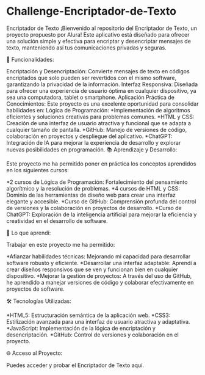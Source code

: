# Challenge-Encriptador-de-Texto

Encriptador de Texto ¡Bienvenido al repositorio del Encriptador de Texto, un proyecto propuesto por Alura! Este aplicativo está diseñado para ofrecer una solución simple y efectiva para encriptar y desencriptar mensajes de texto, manteniendo así tus comunicaciones privadas y seguras.

🚀 Funcionalidades:

Encriptación y Desencriptación: Convierte mensajes de texto en códigos encriptados que solo pueden ser revertidos con el mismo software, garantizando la privacidad de la información.
Interfaz Responsiva: Diseñada para ofrecer una experiencia de usuario óptima en cualquier dispositivo, ya sea una computadora, tablet o smartphone.
Aplicación Práctica de Conocimientos: Este proyecto es una excelente oportunidad para consolidar habilidades en: Lógica de Programación: *Implementación de algoritmos eficientes y soluciones creativas para problemas comunes. *HTML y CSS: Creación de una interfaz de usuario atractiva y funcional que se adapta a cualquier tamaño de pantalla. *GitHub: Manejo de versiones de código, colaboración en proyectos y despliegue del aplicativo. *ChatGPT: Integración de IA para mejorar la experiencia de desarrollo y explorar nuevas posibilidades en programación.
📚 Aprendizaje y Desarrollo:

Este proyecto me ha permitido poner en práctica los conceptos aprendidos en los siguientes cursos:

*2 cursos de Lógica de Programación: Fortalecimiento del pensamiento algorítmico y la resolución de problemas. *4 cursos de HTML y CSS: Dominio de las herramientas de diseño web para crear una interfaz elegante y accesible. *Curso de GitHub: Comprensión profunda del control de versiones y la colaboración en proyectos de desarrollo. *Curso de ChatGPT: Exploración de la inteligencia artificial para mejorar la eficiencia y creatividad en el desarrollo de software.

🌟 Lo que aprendí:

Trabajar en este proyecto me ha permitido:

*Afianzar habilidades técnicas: Mejorando mi capacidad para desarrollar software robusto y eficiente. *Desarrollar una interfaz adaptable: Aprendí a crear diseños responsivos que se ven y funcionan bien en cualquier dispositivo. *Mejorar la gestión de proyectos: A través del uso de GitHub, he aprendido a manejar versiones de código y colaborar efectivamente en proyectos de software.

🛠️ Tecnologías Utilizadas:

*HTML5: Estructuración semántica de la aplicación web. *CSS3: Estilización avanzada para una interfaz de usuario atractiva y adaptativa. *JavaScript: Implementación de la lógica de encriptación y desencriptación. *GitHub: Control de versiones y colaboración en el proyecto.

🌐 Acceso al Proyecto:

Puedes acceder y probar el Encriptador de Texto aquí.
